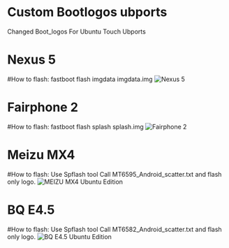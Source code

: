 Custom Bootlogos ubports
==========================
Changed Boot_logos For Ubuntu Touch Ubports

Nexus 5
=======
#How to flash:
fastboot flash imgdata imgdata.img
![Nexus 5](https://github.com/rubencarneiro/devices_images/blob/master/splashNexus5.jpg "Nexus 5")

Fairphone 2
===========
#How to flash:
fastboot flash splash splash.img
![Fairphone 2](https://github.com/rubencarneiro/devices_images/blob/master/splashFairphone2.png "Fairphone 2")

Meizu MX4
=========
#How to flash:
Use Spflash tool
Call MT6595_Android_scatter.txt and flash only logo.
![MEIZU MX4 Ubuntu Edition](https://github.com/rubencarneiro/devices_images/blob/master/splashMX4.png "MEIZU MX4 Ubuntu Edition")

BQ E4.5
=========
#How to flash:
Use Spflash tool
Call MT6582_Android_scatter.txt and flash only logo.
![BQ E4.5 Ubuntu Edition](https://github.com/rubencarneiro/devices_images/blob/master/spplashbqe45.png "BQ E4.5 Ubuntu Edition")
